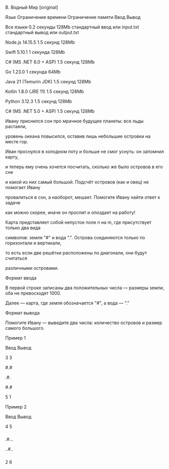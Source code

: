 B. Водный Мир [original]

Язык	Ограничение времени	Ограничение памяти	Ввод	Вывод

Все языки	0.2 секунды	128Mb	стандартный ввод или input.txt	стандартный вывод или output.txt

Node.js 14.15.5	1.5 секунд	128Mb

Swift 5.10.1	1 секунда	128Mb

C# (MS .NET 6.0 + ASP)	1.5 секунд	128Mb

Go 1.23.0	1 секунда	64Mb

Java 21 (Temurin JDK)	1.5 секунд	128Mb

Kotlin 1.8.0 (JRE 11)	1.5 секунд	128Mb

Python 3.12.3	1.5 секунд	128Mb

C# (MS .NET 5.0 + ASP)	1.5 секунд	128Mb

Ивану приснился сон про мрачное будущее планеты: все льды растаяли,

уровень океана повысился, оставив лишь небольшие островки на месте гор. 

Иван проснулся в холодном поту и больше не смог уснуть: он запомнил карту,

и теперь ему очень хочется посчитать, сколько же было островов в его сне 

и какой из них самый большой. Подсчёт островов (как и овец) не помогает Ивану 

провалиться в сон, а наоборот, мешает. Помогите Ивану найти ответ к задаче 

как можно скорее, иначе он проспит и опоздает на работу!


Карта представляет собой непустое поле n на m, где присутствует только два вида 

символов: земля "#" и вода ".". Острова соединяются только по горизонтали и вертикали, 

то есть если две решётки расположены по диагонали, они будут считаться 

различными островами.

Формат ввода

В первой строке записаны два положительных числа — размеры земли, оба не превосходят 1000.

Далее — карта, где земля обозначается "#", а вода — "."

Формат вывода

Помогите Ивану — выведите два числа: количество островов и размер самого большого.

Пример 1

Ввод	Вывод

3 3

#.#

.#.

#.#

5 1

Пример 2

Ввод	Вывод

4 5

#####

.#...

..#..

#####

2 6
